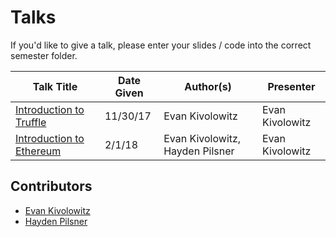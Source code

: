 # Talks
If you'd like to give a talk, please enter your slides / code into the correct semester folder.

|Talk Title|Date Given|Author(s)|Presenter|
|----------|----------|-----------------|---------|
|[Introduction to Truffle](https://github.com/badgerblockchain/Talks/tree/master/Truffle/Introduction)| 11/30/17 | Evan Kivolowitz| Evan Kivolowitz|
|[Introduction to Ethereum](https://github.com/badgerblockchain/Talks/blob/master/Spring18/IntroToEthereum.pptx)| 2/1/18 | Evan Kivolowitz, Hayden Pilsner | Evan Kivolowitz|

## Contributors
* [Evan Kivolowitz](https://github.com/ekivolowitz)
* [Hayden Pilsner](https://github.com/HayPils)
